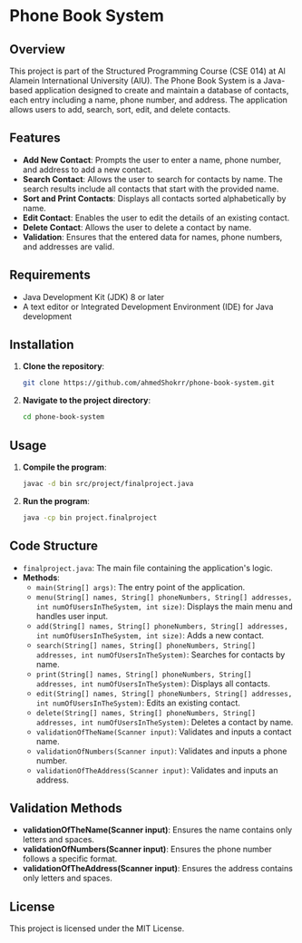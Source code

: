 # Phone Book System

## Overview

This project is part of the Structured Programming Course (CSE 014) at Al Alamein International University (AIU). The Phone Book System is a Java-based application designed to create and maintain a database of contacts, each entry including a name, phone number, and address. The application allows users to add, search, sort, edit, and delete contacts.

## Features

- **Add New Contact**: Prompts the user to enter a name, phone number, and address to add a new contact.
- **Search Contact**: Allows the user to search for contacts by name. The search results include all contacts that start with the provided name.
- **Sort and Print Contacts**: Displays all contacts sorted alphabetically by name.
- **Edit Contact**: Enables the user to edit the details of an existing contact.
- **Delete Contact**: Allows the user to delete a contact by name.
- **Validation**: Ensures that the entered data for names, phone numbers, and addresses are valid.

## Requirements

- Java Development Kit (JDK) 8 or later
- A text editor or Integrated Development Environment (IDE) for Java development

## Installation

1. **Clone the repository**:
    ```bash
    git clone https://github.com/ahmedShokrr/phone-book-system.git
    ```
2. **Navigate to the project directory**:
    ```bash
    cd phone-book-system
    ```

## Usage

1. **Compile the program**:
    ```bash
    javac -d bin src/project/finalproject.java
    ```

2. **Run the program**:
    ```bash
    java -cp bin project.finalproject
    ```

## Code Structure

- `finalproject.java`: The main file containing the application's logic.
- **Methods**:
  - `main(String[] args)`: The entry point of the application.
  - `menu(String[] names, String[] phoneNumbers, String[] addresses, int numOfUsersInTheSystem, int size)`: Displays the main menu and handles user input.
  - `add(String[] names, String[] phoneNumbers, String[] addresses, int numOfUsersInTheSystem, int size)`: Adds a new contact.
  - `search(String[] names, String[] phoneNumbers, String[] addresses, int numOfUsersInTheSystem)`: Searches for contacts by name.
  - `print(String[] names, String[] phoneNumbers, String[] addresses, int numOfUsersInTheSystem)`: Displays all contacts.
  - `edit(String[] names, String[] phoneNumbers, String[] addresses, int numOfUsersInTheSystem)`: Edits an existing contact.
  - `delete(String[] names, String[] phoneNumbers, String[] addresses, int numOfUsersInTheSystem)`: Deletes a contact by name.
  - `validationOfTheName(Scanner input)`: Validates and inputs a contact name.
  - `validationOfNumbers(Scanner input)`: Validates and inputs a phone number.
  - `validationOfTheAddress(Scanner input)`: Validates and inputs an address.

## Validation Methods

- **validationOfTheName(Scanner input)**: Ensures the name contains only letters and spaces.
- **validationOfNumbers(Scanner input)**: Ensures the phone number follows a specific format.
- **validationOfTheAddress(Scanner input)**: Ensures the address contains only letters and spaces.


## License

This project is licensed under the MIT License. 

